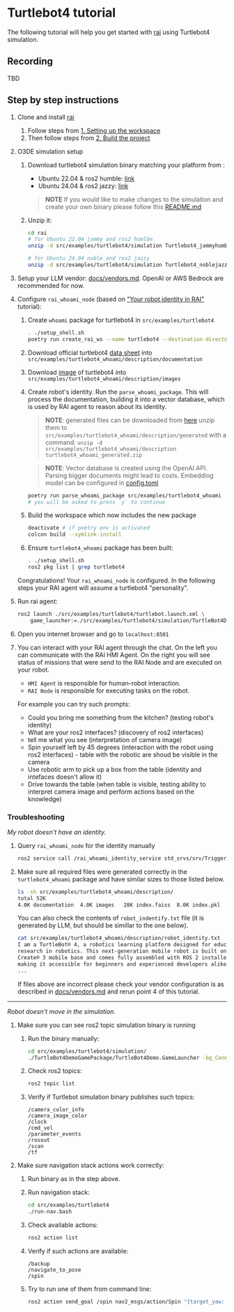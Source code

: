 # Turtlebot4 tutorial

The following tutorial will help you get started with [rai](https://github.com/RobotecAI/rai)
using Turtlebot4 simulation.

## Recording

TBD

## Step by step instructions

1. Clone and install [rai](https://github.com/RobotecAI/rai)

   1. Follow steps from [1. Setting up the workspace](https://github.com/RobotecAI/rai?tab=readme-ov-file#1-setting-up-the-workspace)
   2. Then follow steps from [2. Build the project](https://github.com/RobotecAI/rai?tab=readme-ov-file#2-build-the-project)

2. O3DE simulation setup

   1. Download turtlebot4 simulation binary matching your platform from :

      - Ubuntu 22.04 & ros2 humble: [link](https://robotecai-my.sharepoint.com/:u:/g/personal/bartlomiej_boczek_robotec_ai/EZLmGtPNgl9Kiu4royJJnVgB5tjS2Vze0myXDyVJtNcnRw?e=L42Z4z)
      - Ubuntu 24.04 & ros2 jazzy: [link](https://robotecai-my.sharepoint.com/:u:/g/personal/bartlomiej_boczek_robotec_ai/ETkT-jvozlpBtuG1piDeqggBRmWl5eylIChc_g0v_EetpA?e=EjcJqe)

      > **NOTE** If you would like to make changes to the simulation and create your
      > own binary please follow this [README.md](https://github.com/RobotecAI/ROSCon2024Tutorial/README.md)

   2. Unzip it:

      ```bash
      cd rai
      # for Ubuntu 22.04 jammy and ros2 humlbe
      unzip -d src/examples/turtlebot4/simulation Turtlebot4_jammyhumble_0.0.1.zip

      # for Ubuntu 24.04 noble and ros2 jazzy
      unzip -d src/examples/turtlebot4/simulation Turtlebot4_noblejazzy_0.0.1.zip
      ```

3. Setup your LLM vendor: [docs/vendors.md](../../../docs/vendors.md). OpenAI or AWS Bedrock are recommended for now.

4. Configure `rai_whoami_node` (based on ["Your robot identity in RAI"](https://github.com/RobotecAI/rai/blob/development/docs/create_robots_whoami.md) tutorial):

   1. Create `whoami` package for turtlebot4 in `src/examples/turtlebot4`

      ```bash
      . ./setup_shell.sh
      poetry run create_rai_ws --name turtlebot4 --destination-directory src/examples
      ```

   2. Download official turtlebot4 [data sheet](https://bit.ly/3KCp3Du) into
      `src/examples/turtlebot4_whoami/description/documentation`
   3. Download [image](https://s3.amazonaws.com/assets.clearpathrobotics.com/wp-content/uploads/2022/03/16113604/Turtlebot-4-20220207.44.png) of turtlebot4 into `src/examples/turtlebot4_whoami/description/images`
   4. Create robot's identity. Run the `parse_whoami_package`. This will process the documentation, building
      it into a vector database, which is used by RAI agent to reason about its identity.

      > **NOTE**: generated files can be downloaded from [here](https://robotecai-my.sharepoint.com/:u:/g/personal/bartlomiej_boczek_robotec_ai/EbPZSEdXYaRGoeecu6oJg6QBsI4ZOe_mrU3uOtOflnIjQg?e=HX8ZHB)
      > unzip them to `src/examples/turtlebot4_whoami/description/generated` with a command:
      > `unzip -d src/examples/turtlebot4_whoami/description turtlebot4_whoami_generated.zip`

      > **NOTE**: Vector database is created using the OpenAI API. Parsing bigger documents
      > might lead to costs. Embedding model can be configured in
      > [config.toml](https://github.com/RobotecAI/rai/blob/development/config.toml#L13)

      ```bash
      poetry run parse_whoami_package src/examples/turtlebot4_whoami
      # you will be asked to press `y` to continue
      ```

   5. Build the workspace which now includes the new package

      ```bash
      deactivate # if poetry env is activated
      colcon build --symlink-install
      ```

   6. Ensure `turtlebot4_whoami` package has been built:

      ```bash
      . ./setup_shell.sh
      ros2 pkg list | grep turtlebot4
      ```

   Congratulations! Your `rai_whoami_node` is configured. In the following steps
   your RAI agent will assume a turtlebot4 "personality".

5. Run rai agent:

   ```bash
   ros2 launch ./src/examples/turtlebot4/turtlebot.launch.xml \
       game_launcher:=./src/examples/turtlebot4/simulation/TurtleBot4DemoGamePackage/TurtleBot4Demo.GameLauncher
   ```

6. Open you internet browser and go to `localhost:8501`

7. You can interact with your RAI agent through the chat. On the left you can communicate
   with the RAI HMI Agent. On the right you will see status of missions that were send
   to the RAI Node and are executed on your robot.

   - `HMI Agent` is responsible for human-robot interaction.
   - `RAI Node` is responsible for executing tasks on the robot.

   For example you can try such prompts:

   - Could you bring me something from the kitchen? (testing robot's identity)
   - What are your ros2 interfaces? (discovery of ros2 interfaces)
   - tell me what you see (interpretation of camera image)
   - Spin yourself left by 45 degrees (interaction with the robot using ros2 interfaces) - table with the robotic are shoud be visible in the camera
   - Use robotic arm to pick up a box from the table (identity and intefaces doesn't allow it)
   - Drive towards the table (when table is visible, testing ability to interpret camera image and perform actions based on the knowledge)

### Troubleshooting

_My robot doesn't have an identity._

1. Query `rai_whoami_node` for the identity manually

   ```bash
   ros2 service call /rai_whoami_identity_service std_srvs/srv/Trigger
   ```

2. Make sure all required files were generated correctly in the `turtlebot4_whoami` package and have similar sizes to those listed below.

   ```bash
   ls -sh src/examples/turtlebot4_whoami/description/
   total 52K
   4.0K documentation  4.0K images   28K index.faiss  8.0K index.pkl  4.0K robot_constitution.txt  4.0K robot_identity.txt
   ```

   You can also check the contents of `robot_indentify.txt` file (it is generated by LLM, but should be simillar to the one below).

   ```bash
   cat src/examples/turtlebot4_whoami/description/robot_identity.txt
   I am a TurtleBot® 4, a robotics learning platform designed for education and
   research in robotics. This next-generation mobile robot is built on the iRobot®
   Create® 3 mobile base and comes fully assembled with ROS 2 installed and configured,
   making it accessible for beginners and experienced developers alike.
   ...
   ```

   If files above are incorrect please check your vendor configuration is as described
   in [docs/vendors.md](../../../docs/vendors.md) and rerun point 4 of this tutorial.

---

_Robot doesn't move in the simulation._

1. Make sure you can see ros2 topic simulation binary is running

   1. Run the binary manually:

      ```bash
      cd src/examples/turtlebot4/simulation/
      ./TurtleBot4DemoGamePackage/TurtleBot4Demo.GameLauncher -bg_ConnectToAssetProcessor=0
      ```

   2. Check ros2 topics:

      ```bash
      ros2 topic list
      ```

   3. Verify if Turtlebot simulation binary publishes such topics:

      ```
      /camera_color_info
      /camera_image_color
      /clock
      /cmd_vel
      /parameter_events
      /rosout
      /scan
      /tf
      ```

2. Make sure navigation stack actions work correctly:

   1. Run binary as in the step above.
   2. Run navigation stack:

      ```bash
      cd src/examples/turtlebot4
      ./run-nav.bash
      ```

   3. Check available actions:

      ```bash
      ros2 action list
      ```

   4. Verify if such actions are available:

      ```
      /backup
      /navigate_to_pose
      /spin
      ```

   5. Try to run one of them from command line:

      ```bash
      ros2 action send_goal /spin nav2_msgs/action/Spin "{target_yaw: 3.14}"
      ```
